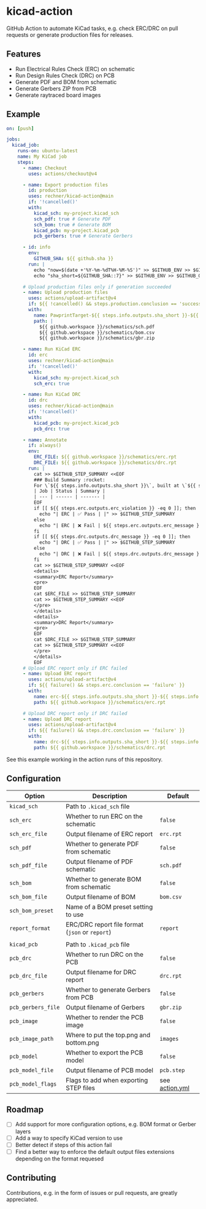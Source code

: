 # kicad-action

GitHub Action to automate KiCad tasks, e.g. check ERC/DRC on pull requests or
generate production files for releases.

## Features

- Run Electrical Rules Check (ERC) on schematic
- Run Design Rules Check (DRC) on PCB
- Generate PDF and BOM from schematic
- Generate Gerbers ZIP from PCB
- Generate raytraced board images

## Example

```yaml
on: [push]

jobs:
  kicad_job:
    runs-on: ubuntu-latest
    name: My KiCad job
    steps:
      - name: Checkout
        uses: actions/checkout@v4

      - name: Export production files
        id: production
        uses: rechner/kicad-action@main
        if: '!cancelled()'
        with:
          kicad_sch: my-project.kicad_sch
          sch_pdf: true # Generate PDF
          sch_bom: true # Generate BOM
          kicad_pcb: my-project.kicad_pcb
          pcb_gerbers: true # Generate Gerbers

      - id: info
        env:
          GITHUB_SHA: ${{ github.sha }}
        run: |
          echo "now=$(date +'%Y-%m-%dT%H-%M-%S')" >> $GITHUB_ENV >> $GITHUB_OUTPUT
          echo "sha_short=${GITHUB_SHA::7}" >> $GITHUB_ENV >> $GITHUB_OUTPUT

      # Upload production files only if generation succeeded
      - name: Upload production files
        uses: actions/upload-artifact@v4
        if: ${{ !cancelled() && steps.production.conclusion == 'success' }}
        with:
          name: PawprintTarget-${{ steps.info.outputs.sha_short }}-${{ steps.info.outputs.now }}
          path: |
            ${{ github.workspace }}/schematics/sch.pdf
            ${{ github.workspace }}/schematics/bom.csv
            ${{ github.workspace }}/schematics/gbr.zip

      - name: Run KiCad ERC
        id: erc
        uses: rechner/kicad-action@main
        if: '!cancelled()'
        with:
          kicad_sch: my-project.kicad_sch
          sch_erc: true

      - name: Run KiCad DRC
        id: drc
        uses: rechner/kicad-action@main
        if: '!cancelled()'
        with:
          kicad_pcb: my-project.kicad_pcb
          pcb_drc: true

      - name: Annotate
        if: always()
        env:
          ERC_FILE: ${{ github.workspace }}/schematics/erc.rpt
          DRC_FILE: ${{ github.workspace }}/schematics/drc.rpt
        run: |
          cat >> $GITHUB_STEP_SUMMARY <<EOF
          ### Build Summary :rocket:
          For \`${{ steps.info.outputs.sha_short }}\`, built at \`${{ steps.info.outputs.now }}\`
          | Job | Status | Summary |
          | --- | ------ | ------- |
          EOF
          if [[ ${{ steps.erc.outputs.erc_violation }} -eq 0 ]]; then
            echo "| ERC | ✅ Pass | |" >> $GITHUB_STEP_SUMMARY
          else
            echo "| ERC | ❌ Fail | ${{ steps.erc.outputs.erc_message }} |" >> $GITHUB_STEP_SUMMARY
          fi
          if [[ ${{ steps.drc.outputs.drc_message }} -eq 0 ]]; then
            echo "| DRC | ✅ Pass | |" >> $GITHUB_STEP_SUMMARY
          else
            echo "| DRC | ❌ Fail | ${{ steps.drc.outputs.drc_message }} |" >> $GITHUB_STEP_SUMMARY
          fi
          cat >> $GITHUB_STEP_SUMMARY <<EOF
          <details>
          <summary>ERC Report</summary>
          <pre>
          EOF
          cat $ERC_FILE >> $GITHUB_STEP_SUMMARY
          cat >> $GITHUB_STEP_SUMMARY <<EOF
          </pre>
          </details>
          <details>
          <summary>DRC Report</summary>
          <pre>
          EOF
          cat $DRC_FILE >> $GITHUB_STEP_SUMMARY
          cat >> $GITHUB_STEP_SUMMARY <<EOF
          </pre>
          </details>
          EOF
      # Upload ERC report only if ERC failed
      - name: Upload ERC report
        uses: actions/upload-artifact@v4
        if: ${{ failure() && steps.erc.conclusion == 'failure' }}
        with:
          name: erc-${{ steps.info.outputs.sha_short }}-${{ steps.info.outputs.now }}.rpt
          path: ${{ github.workspace }}/schematics/erc.rpt

      # Upload DRC report only if DRC failed
      - name: Upload DRC report
        uses: actions/upload-artifact@v4
        if: ${{ failure() && steps.drc.conclusion == 'failure' }}
        with:
          name: drc-${{ steps.info.outputs.sha_short }}-${{ steps.info.outputs.now }}.rpt
          path: ${{ github.workspace }}/schematics/drc.rpt
```

See this example working in the action runs of this repository.

## Configuration

| Option             | Description                                     | Default                      |
|--------------------|-------------------------------------------------|------------------------------|
| `kicad_sch`        | Path to `.kicad_sch` file                       |                              |
| `sch_erc`          | Whether to run ERC on the schematic             | `false`                      |
| `sch_erc_file`     | Output filename of ERC report                   | `erc.rpt`                    |
| `sch_pdf`          | Whether to generate PDF from schematic          | `false`                      |
| `sch_pdf_file`     | Output filename of PDF schematic                | `sch.pdf`                    |
| `sch_bom`          | Whether to generate BOM from schematic          | `false`                      |
| `sch_bom_file`     | Output filename of BOM                          | `bom.csv`                    |
| `sch_bom_preset`   | Name of a BOM preset setting to use             |                              |
| `report_format`    | ERC/DRC report file format (`json` or `report`) | `report`                     |
|                    |                                                 |                              |
| `kicad_pcb`        | Path to `.kicad_pcb` file                       |                              |
| `pcb_drc`          | Whether to run DRC on the PCB                   | `false`                      |
| `pcb_drc_file`     | Output filename for DRC report                  | `drc.rpt`                    |
| `pcb_gerbers`      | Whether to generate Gerbers from PCB            | `false`                      |
| `pcb_gerbers_file` | Output filename of Gerbers                      | `gbr.zip`                    |
| `pcb_image`        | Whether to render the PCB image                 | `false`                      |
| `pcb_image_path`   | Where to put the top.png and bottom.png         | `images`                     |
| `pcb_model`        | Whether to export the PCB model                 | `false`                      |
| `pcb_model_file`   | Output filename of PCB model                    | `pcb.step`                   |
| `pcb_model_flags`  | Flags to add when exporting STEP files          | see [action.yml](action.yml) |

## Roadmap

- [ ] Add support for more configuration options, e.g. BOM format or Gerber layers
- [ ] Add a way to specify KiCad version to use
- [ ] Better detect if steps of this action fail
- [ ] Find a better way to enforce the default output files extensions depending on the format requesed

## Contributing

Contributions, e.g. in the form of issues or pull requests, are greatly appreciated.
